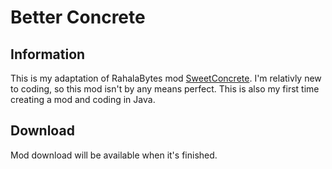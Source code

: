 # Better Concrete

## Information

This is my adaptation of RahalaBytes mod  [SweetConcrete](https://github.com/RahalaBytes/SweetConcrete).
I'm relativly new to coding, so this mod isn't by any means perfect.
This is also my first time creating a mod and coding in Java.

## Download

Mod download will be available when it's finished.
